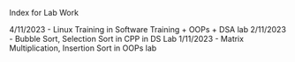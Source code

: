 Index for Lab Work

4/11/2023 - Linux Training in Software Training + OOPs + DSA lab
2/11/2023 - Bubble Sort, Selection Sort in CPP in DS Lab 
1/11/2023 - Matrix Multiplication, Insertion Sort in OOPs lab

